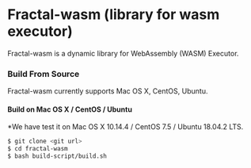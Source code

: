 # Fractal-wasm (library for wasm executor)

Fractal-wasm is a dynamic library for WebAssembly (WASM) Executor.

### Build From Source
Fractal-wasm currently supports Mac OS X, CentOS, Ubuntu.

#### Build on Mac OS X / CentOS / Ubuntu
*We have test it on Mac OS X 10.14.4 / CentOS 7.5 / Ubuntu 18.04.2 LTS.
```sh
$ git clone <git url>
$ cd fractal-wasm
$ bash build-script/build.sh
```

